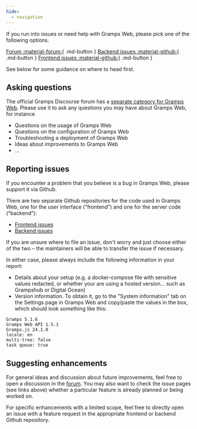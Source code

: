 ```yaml
---
hide:
  - navigation
---
```


If you run into issues or need help with Gramps Web, please pick one of the following options.

[Forum :material-forum:](https://gramps.discourse.group/c/gramps-web/){ .md-button }
[Backend issues :material-github:](https://github.com/gramps-project/gramps-web-api/issues){ .md-button }
[Frontend issues :material-github:](https://github.com/gramps-project/gramps-web/issues){ .md-button }

See below for some guidance on where to head first.

## Asking questions

The official Gramps Discourse forum has a [separate category for Gramps Web](https://gramps.discourse.group/c/gramps-web/). Please use it to ask any questions you may have about Gramps Web, for instance

- Questions on the usage of Gramps Web
- Questions on the configuration of Gramps Web
- Troubleshooting a deployment of Gramps Web
- Ideas about improvements to Gramps Web
- ...

## Reporting issues

If you encounter a problem that you believe is a bug in Gramps Web, please support it via Github.

There are two separate Github repositories for the code used in Gramps Web, one for the user interface (&ldquo;frontend&rdquo;) and one for the server code (&ldquo;backend&rdquo;):

- [Frontend issues](https://github.com/gramps-project/gramps-web/issues)
- [Backend issues](https://github.com/gramps-project/gramps-web-api/issues)


If you are unsure where to file an issue, don't worry and just choose either of the two &ndash; the maintainers will be able to transfer the issue if necessary.

In either case, please always include the following information in your report:

- Details about your setup (e.g. a docker-compose file with sensitive values redacted, or whether your are using a hosted version... such as Grampshub or Digital Ocean)
- Version information. To obtain it, go to the "System information" tab on the Settings page in Gramps Web and copy/paste the values in the box, which should look something like this:

```
Gramps 5.1.6
Gramps Web API 1.5.1
Gramps.js 24.1.0
locale: en
multi-tree: false
task queue: true
```

## Suggesting enhancements

For general ideas and discussion about future improvements, feel free to open a discussion in the [forum](https://gramps.discourse.group/c/gramps-web/). You may also want to check the issue pages (see links above) whether a particular feature is already planned or being worked on.

For specific enhancements with a limited scope, feel free to directly open an issue with a feature request in the appropriate frontend or backend Github repository.
